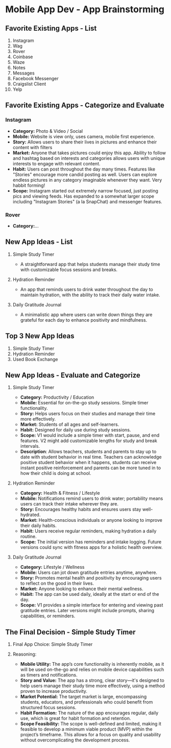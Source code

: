 Mobile App Dev - App Brainstorming
===

## Favorite Existing Apps - List
1. Instagram
1. Wag
1. Rover
1. Coinbase
1. Waze
1. Notes
1. Messages
1. Facebook Messenger
1. Craigslist Client
1. Yelp

## Favorite Existing Apps - Categorize and Evaluate
### Instagram
   - **Category:** Photo & Video / Social 
   - **Mobile:** Website is view only, uses camera, mobile first experience.
   - **Story:** Allows users to share their lives in pictures and enhance their content with filters
   - **Market:** Anyone that takes pictures could enjoy this app. Ability to follow and hashtag based on interests and categories allows users with unique interests to engage with relevant content.
   - **Habit:** Users can post throughout the day many times. Features like "Stories" encourage more candid posting as well. Users can explore endless pictures in any category imaginable whenever they want. Very habbit forming!
   - **Scope:** Instagram started out extremely narrow focused, just posting pics and viewing feeds. Has expanded to a somewhat larger scope including "Instagram Stories" (a la SnapChat) and messenger features. 
### Rover
   - **Category:**...

## New App Ideas - List
1. Simple Study Timer
   - A straightforward app that helps students manage their study time with customizable focus sessions and breaks.

2. Hydration Reminder
     - An app that reminds users to drink water throughout the day to maintain hydration, with the ability to track their daily water intake.
3. Daily Gratitude Journal
    - A minimalistic app where users can write down things they are grateful for each day to enhance positivity and mindfulness.


## Top 3 New App Ideas
1. Simple Study Timer
2. Hydration Reminder
3. Used Book Exchange

## New App Ideas - Evaluate and Categorize
1. Simple Study Timer
    - **Category:** Productivity / Education
    - **Mobile:** Essential for on-the-go study sessions. Simple timer functionality.
    - **Story:** Helps users focus on their studies and manage their time more effectively.
    - **Market:** Students of all ages and self-learners.
    - **Habit:** Designed for daily use during study sessions.
    - **Scope:** V1 would include a simple timer with start, pause, and end features. V2 might add customizable lengths for study and break intervals.
    - **Description**: Allows teachers, students and parents to stay up to date with student behavior in real time. Teachers can acknowledge positive student behavior when it happens, students can receive instant positive reinforcement and parents can be more tuned in to how their child is doing at school.

2. Hydration Reminder
    - **Category:** Health & Fitness / Lifestyle
    - **Mobile:** Notifications remind users to drink water; portability means users can track their intake wherever they are.
    - **Story:**  Encourages healthy habits and ensures users stay well-hydrated.
    - **Market:**  Health-conscious individuals or anyone looking to improve their daily habits.
    - **Habit:** Users receive regular reminders, making hydration a daily routine.
    - **Scope:** The initial version has reminders and intake logging. Future versions could sync with fitness apps for a holistic health overview.

3. Daily Gratitude Journal
    - **Category:** Lifestyle / Wellness
    - **Mobile:** Users can jot down gratitude entries anytime, anywhere.
    - **Story:** Promotes mental health and positivity by encouraging users to reflect on the good in their lives.
    - **Market:** Anyone looking to enhance their mental wellness.
    - **Habit:** The app can be used daily, ideally at the start or end of the day.
    - **Scope:** V1 provides a simple interface for entering and viewing past gratitude entries. Later versions might include prompts, sharing capabilities, or reminders.

## The Final Decision - Simple Study Timer

1. Final App Choice: Simple Study Timer

2. Reasoning:

    - **Mobile Utility:** The app’s core functionality is inherently mobile, as it will be used on-the-go and relies on mobile device capabilities such as timers and notifications.
    - **Story and Value:** The app has a strong, clear story—it's designed to help users manage their study time more effectively, using a method proven to increase productivity.
    - **Market Potential:** The target market is large, encompassing students, educators, and professionals who could benefit from structured focus sessions.
    - **Habit Formation:**  The nature of the app encourages regular, daily use, which is great for habit formation and retention.
    - **Scope Feasibility:** The scope is well-defined and limited, making it feasible to develop a minimum viable product (MVP) within the project’s timeframe. This allows for a focus on quality and usability without overcomplicating the development process.
